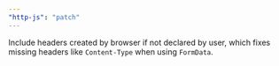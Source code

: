 ```yaml
---
"http-js": "patch"
---
```


Include headers created by browser if not declared by user, which fixes missing headers like `Content-Type` when using `FormData`.
